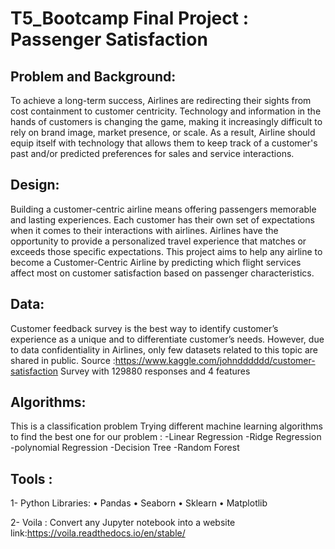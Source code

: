 # T5_Bootcamp Final Project : Passenger Satisfaction 

## Problem and Background:
To achieve a long-term success, Airlines are redirecting their sights from cost containment to customer centricity. Technology and information in the hands of customers is changing the game, making it increasingly difficult to rely on brand image, market presence, or scale. 
As a result, Airline should equip itself with technology that allows them to keep track of a customer's past and/or predicted preferences for sales and service interactions.

## Design:
Building a customer-centric airline means offering passengers memorable and lasting experiences. Each customer has their own set of expectations when it comes to their interactions with airlines. Airlines have the opportunity to provide a personalized travel experience that matches or exceeds those specific expectations.
This project aims to help any airline to become a Customer-Centric Airline by predicting which flight services affect most on customer satisfaction based on passenger characteristics.

## Data:
Customer feedback survey is the best way to identify customer’s experience as a unique and to differentiate customer’s needs.  However, due to data confidentiality in Airlines, only few datasets related to this topic are shared in public.
Source :https://www.kaggle.com/johndddddd/customer-satisfaction
Survey with 129880 responses and 4 features 

## Algorithms:
This is a classification problem
Trying different machine learning algorithms to find the best one for our problem :
-Linear Regression 
-Ridge Regression  
-polynomial Regression 
-Decision Tree 
-Random Forest


## Tools :
1- Python Libraries: 
•	Pandas
•	Seaborn 
•	Sklearn
•	Matplotlib

2- Voila : Convert any Jupyter notebook into a website 
link:https://voila.readthedocs.io/en/stable/
